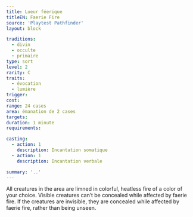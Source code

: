 ```yaml
---
title: Lueur féerique
titleEN: Faerie Fire
source: 'Playtest Pathfinder'
layout: block

traditions:
  - divin
  - occulte
  - primaire
type: sort
level: 2
rarity: C
traits:
  - évocation
  - lumière
trigger: 
cost: 
range: 24 cases
area: émanation de 2 cases
targets: 
duration: 1 minute
requirements: 

casting:
  - action: 1
    description: Incantation somatique
  - action: 1
    description: Incantation verbale

summary: '..'
---
```

All creatures in the area are limned in colorful, heatless fire of a color of your choice. Visible creatures can’t be concealed while affected by faerie fire. If the creatures are invisible, they are concealed while affected by faerie fire, rather than being unseen.